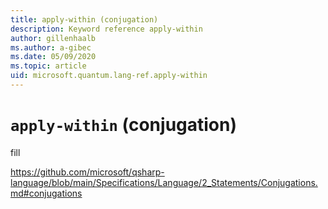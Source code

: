```yaml
---
title: apply-within (conjugation)
description: Keyword reference apply-within
author: gillenhaalb
ms.author: a-gibec
ms.date: 05/09/2020
ms.topic: article
uid: microsoft.quantum.lang-ref.apply-within
---
```


# `apply-within` (conjugation)

fill

https://github.com/microsoft/qsharp-language/blob/main/Specifications/Language/2_Statements/Conjugations.md#conjugations